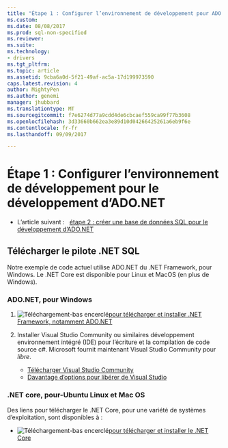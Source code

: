 ```yaml
---
title: "Étape 1 : Configurer l’environnement de développement pour ADO.NET développement | Documents Microsoft"
ms.custom: 
ms.date: 08/08/2017
ms.prod: sql-non-specified
ms.reviewer: 
ms.suite: 
ms.technology:
- drivers
ms.tgt_pltfrm: 
ms.topic: article
ms.assetid: 9cba6a0d-5f21-49af-ac5a-17d199973590
caps.latest.revision: 4
author: MightyPen
ms.author: genemi
manager: jhubbard
ms.translationtype: MT
ms.sourcegitcommit: f7e6274d77a9cdd4de6cbcaef559ca99f77b3608
ms.openlocfilehash: 3d33660b662ea3e89d10d04266425261a6eb9f6e
ms.contentlocale: fr-fr
ms.lasthandoff: 09/09/2017

---
```

# <a name="step-1-configure-development-environment-for-adonet-development"></a>Étape 1 : Configurer l’environnement de développement pour le développement d’ADO.NET

- L’article suivant :&nbsp;&nbsp;&nbsp;[étape 2 : créer une base de données SQL pour le développement d’ADO.NET](step-2-create-a-sql-database-for-ado-net-development.md)  

## <a name="download-a-net-sql-driver"></a>Télécharger le pilote .NET SQL

Notre exemple de code actuel utilise ADO.NET du .NET Framework, pour Windows. Le .NET Core est disponible pour Linux et MacOS (en plus de Windows).

### <a name="adonet-for-windows"></a>ADO.NET, pour Windows

1. ![Téléchargement-bas encerclé](../../ssdt/media/download.png)[pour télécharger et installer .NET Framework, notamment ADO.NET](../sql-connection-libraries.md#anchor-20-drivers-relational-access)

2. Installer Visual Studio Community ou similaires développement environnement intégré (IDE) pour l’écriture et la compilation de code source c#. Microsoft fournit maintenant Visual Studio Community pour *libre*.  
    - [Télécharger Visual Studio Community](http://www.visualstudio.com/products/visual-studio-community-vs)  
    - [Davantage d’options pour libérer de Visual Studio](http://www.visualstudio.com/products/free-developer-offers-vs.aspx)  


### <a name="net-core-for-linux-ubuntu-and-macos"></a>.NET core, pour-Ubuntu Linux et Mac OS

Des liens pour télécharger le .NET Core, pour une variété de systèmes d’exploitation, sont disponibles à :

- ![Téléchargement-bas encerclé](../../ssdt/media/download.png)[pour télécharger et installer le .NET Core](../sql-connection-libraries.md#anchor-20-drivers-relational-access)

